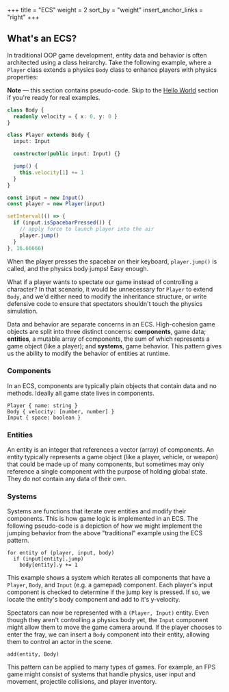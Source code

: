 +++
title = "ECS"
weight = 2
sort_by = "weight"
insert_anchor_links = "right"
+++

## What's an ECS?

In traditional OOP game development, entity data and behavior is often architected using a class heirarchy. Take the following example, where a `Player` class extends a physics `Body` class to enhance players with physics properties:

<aside>
  <p>
    <strong>Note</strong> — this section contains pseudo-code. Skip to the <a href="/ecs/world">Hello World</a> section if you're ready for real examples.
  </p>
</aside>

```typescript
class Body {
  readonly velocity = { x: 0, y: 0 }
}

class Player extends Body {
  input: Input

  constructor(public input: Input) {}

  jump() {
    this.velocity[1] += 1
  }
}

const input = new Input()
const player = new Player(input)

setInterval(() => {
  if (input.isSpacebarPressed()) {
    // apply force to launch player into the air
    player.jump()
  }
}, 16.66666)
```

When the player presses the spacebar on their keyboard, `player.jump()` is called, and the physics body jumps! Easy enough.

What if a player wants to spectate our game instead of controlling a character? In that scenario, it would be unnecessary for `Player` to extend `Body`, and we'd either need to modify the inheritance structure, or write defensive code to ensure that spectators shouldn't touch the physics simulation.

Data and behavior are separate concerns in an ECS. High-cohesion game objects are split into three distinct concerns: **components**, game data; **entities**, a mutable array of components, the sum of which represents a game object (like a player); and **systems**, game behavior. This pattern gives us the ability to modify the behavior of entities at runtime.

### Components

In an ECS, components are typically plain objects that contain data and no methods. Ideally all game state lives in components.

```
Player { name: string }
Body { velocity: [number, number] }
Input { space: boolean }
```

### Entities

An entity is an integer that references a vector (array) of components. An entity typically represents a game object (like a player, vehicle, or weapon) that could be made up of many components, but sometimes may only reference a single component with the purpose of holding global state. They do not contain any data of their own.

### Systems

Systems are functions that iterate over entities and modify their components. This is how game logic is implemented in an ECS. The following pseudo-code is a depiction of how we might implement the jumping behavior from the above "traditional" example using the ECS pattern.

```
for entity of (player, input, body)
  if (input[entity].jump)
    body[entity].y += 1
```

This example shows a system which iterates all components that have a `Player`, `Body`, and `Input` (e.g. a gamepad) component. Each player's input component is checked to determine if the jump key is pressed. If so, we locate the entity's body component and add to it's y-velocity.

Spectators can now be represented with a `(Player, Input)` entity. Even though they aren't controlling a physics body yet, the `Input` component might allow them to move the game camera around. If the player chooses to enter the fray, we can insert a `Body` component into their entity, allowing them to control an actor in the scene.

```
add(entity, Body)
```

This pattern can be applied to many types of games. For example, an FPS game might consist of systems that handle physics, user input and movement, projectile collisions, and player inventory.
